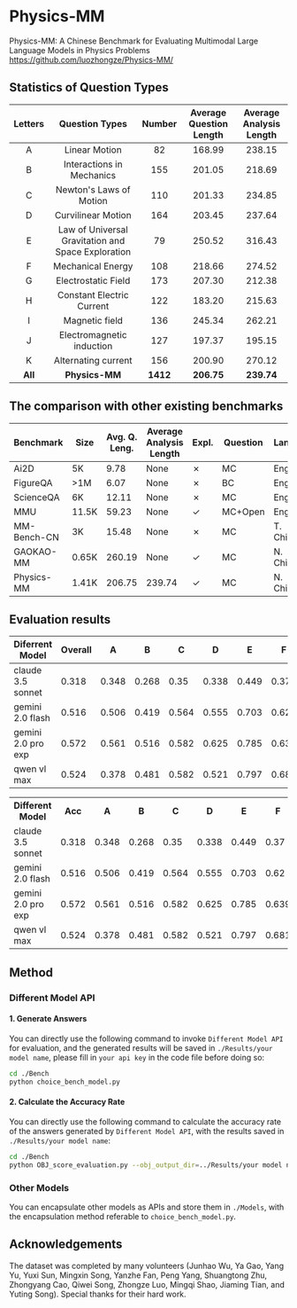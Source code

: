 # Physics-MM

Physics-MM: A Chinese Benchmark for Evaluating Multimodal Large Language Models in Physics Problems
https://github.com/luozhongze/Physics-MM/

## Statistics of Question Types

| Letters     | Question Types              | Number     | Average Question Length     | Average Analysis Length     |
| :-----: | :----------------: | :-----: | :-----: | :-----: |
| A       | Linear Motion      | 82       | 168.99       | 238.15       |
| B       | Interactions in Mechanics   | 155       | 201.05       | 218.69       |
| C       | Newton's Laws of Motion   | 110       | 201.33       | 234.85       |
| D       | Curvilinear Motion   | 164       | 203.45       | 237.64       |
| E       | Law of Universal Gravitation and Space Exploration   | 79       | 250.52       | 316.43       |
| F       | Mechanical Energy   | 108       | 218.66       | 274.52       |
| G       | Electrostatic Field   | 173       | 207.30       | 212.38       |
| H       | Constant Electric Current   | 122       | 183.20       | 215.63       |
| I       | Magnetic field   | 136       | 245.34       | 262.21       |
| J       | Electromagnetic induction   | 127       | 197.37       | 195.15       |
| K       | Alternating current   | 156       | 200.90       | 270.12       |
| **All**       | **Physics-MM**   | **1412**       | **206.75**       | **239.74**       |

## The comparison with other existing benchmarks

| Benchmark       | Size   | Avg. Q. Leng. | Average Analysis Length     | Expl. | Question     | Lang.  |
| --------------- | ------ | ------------- | ------------- | ----- | ------------ | ------ |
| Ai2D            | 5K     | 9.78          | None | ✗     | MC           | Eng.   |
| FigureQA        | >1M    | 6.07          | None | ✗     | BC           | Eng.   |
| ScienceQA       | 6K     | 12.11         | None | ✗     | MC           | Eng.   |
| MMU             | 11.5K  | 59.23         | None | ✓     | MC+Open      | Eng.   |
| MM-Bench-CN     | 3K     | 15.48         | None | ✗     | MC           | T. Chi |
| GAOKAO-MM       | 0.65K  | 260.19        | None | ✓     | MC           | N. Chi |
| Physics-MM      | 1.41K  | 206.75        | 239.74 | ✓     | MC           | N. Chi |

## Evaluation results

| Diferrent Model             | Overall   | A     | B     | C     | D     | E     | F     | G     | H     | I     | J     | K     |
| --------------------------- | ----- | ----- | ----- | ----- | ----- | ----- | ----- | ----- | ----- | ----- | ----- | ----- |
| claude 3.5 sonnet           | 0.318 | 0.348 | 0.268 | 0.35 | 0.338 | 0.449 | 0.37 | 0.249  | 0.389 | 0.283 | 0.291  | 0.276 |
| gemini 2.0 flash            | 0.516 | 0.506 | 0.419 | 0.564 | 0.555 | 0.703 | 0.62  | 0.425 | 0.57  | 0.5   | 0.488 | 0.474 |
| gemini 2.0 pro exp          | 0.572 | 0.561 | 0.516 | 0.582 | 0.625 | 0.785 | 0.639 | 0.488  | 0.635 | 0.526 | 0.52  | 0.542 |
| qwen vl max                 | 0.524 | 0.378 | 0.481 | 0.582 | 0.521 | 0.797 | 0.681 | 0.39  | 0.574 | 0.485 | 0.48  | 0.542 |

<table>
  <tr>
    <th>Different Model</th>
    <th>Acc</th>
    <th>A</th>
    <th>B</th>
    <th>C</th>
    <th>D</th>
    <th>E</th>
    <th>F</th>
    <th>G</th>
    <th>H</th>
    <th>I</th>
    <th>J</th>
    <th>K</th>
  </tr>
  <tr>
    <td>claude 3.5 sonnet</td>
    <td>0.318</td>
    <td>0.348</td>
    <td>0.268</td>
    <td>0.35</td>
    <td>0.338</td>
    <td>0.449</td>
    <td>0.37</td>
    <td>0.249</td>
    <td>0.389</td>
    <td>0.283</td>
    <td>0.291</td>
    <td>0.276</td>
  </tr>
  <tr>
    <td>gemini 2.0 flash</td>
    <td>0.516</td>
    <td>0.506</td>
    <td>0.419</td>
    <td>0.564</td>
    <td>0.555</td>
    <td>0.703</td>
    <td>0.62</td>
    <td>0.425</td>
    <td>0.57</td>
    <td>0.5</td>
    <td>0.488</td>
    <td>0.474</td>
  </tr>
  <tr>
    <td>gemini 2.0 pro exp</td>
    <td>0.572</td>
    <td>0.561</td>
    <td>0.516</td>
    <td>0.582</td>
    <td>0.625</td>
    <td>0.785</td>
    <td>0.639</td>
    <td>0.488</td>
    <td>0.635</td>
    <td>0.526</td>
    <td>0.52</td>
    <td>0.542</td>
  </tr>
  <tr>
    <td>qwen vl max</td>
    <td>0.524</td>
    <td>0.378</td>
    <td>0.481</td>
    <td>0.582</td>
    <td>0.521</td>
    <td>0.797</td>
    <td>0.681</td>
    <td>0.39</td>
    <td>0.574</td>
    <td>0.485</td>
    <td>0.48</td>
    <td>0.542</td>
  </tr>
</table>

## Method

### Different Model API

#### 1. Generate Answers

You can directly use the following command to invoke `Different Model API` for evaluation, and the generated results will be saved in `./Results/your model name`, please fill in `your api key` in the code file before doing so:

```bash
cd ./Bench
python choice_bench_model.py
```

#### 2. Calculate the Accuracy Rate

You can directly use the following command to calculate the accuracy rate of the answers generated by `Different Model API`, with the results saved in `./Results/your model name`:

```bash
cd ./Bench
python OBJ_score_evaluation.py --obj_output_dir=../Results/your model name
```

### Other Models

You can encapsulate other models as APIs and store them in `./Models`, with the encapsulation method referable to `choice_bench_model.py`.

## Acknowledgements

The dataset was completed by many volunteers (Junhao Wu, Ya Gao, Yang Yu, Yuxi Sun, Mingxin Song, Yanzhe Fan, Peng Yang, Shuangtong Zhu, Zhongyang Cao, Qiwei Song, Zhongze Luo, Mingqi Shao, Jiaming Tian, and Yuting Song). Special thanks for their hard work.
